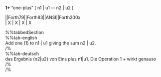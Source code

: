 __1+__ “one-plus” ( n1 | u1 -- n2 | u2 )  
  
  
  
||Forth79||Forth83||ANSI||Forth200x  
|   X    |   X    |  X  |    X  
  
  
  
%%tabbedSection  
%%tab-english  
Add one (1) to n1 | u1 giving the sum n2 | u2.  
/%  
%%tab-deutsch  
das Ergebnis (n2|u2) von Eins plus n1|u1. Die Operation 1 + wirkt genauso  
/%  
/%  
